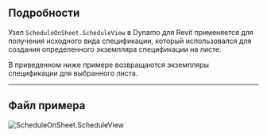 ## Подробности
Узел `ScheduleOnSheet.ScheduleView` в Dynamo для Revit применяется для получения исходного вида спецификации, который использовался для создания определенного экземпляра спецификации на листе.

В приведенном ниже примере возвращаются экземпляры спецификации для выбранного листа.

___
## Файл примера

![ScheduleOnSheet.ScheduleView](./Revit.Elements.ScheduleOnSheet.ScheduleView_img.jpg)
